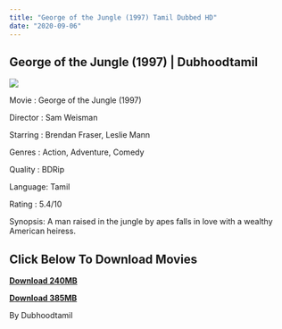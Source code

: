 ```yaml
---
title: "George of the Jungle (1997) Tamil Dubbed HD"
date: "2020-09-06"
---
```


## **George of the Jungle (1997) | Dubhoodtamil**

[![](https://1.bp.blogspot.com/-t4VvUMs7_EQ/X1Sby5Wz77I/AAAAAAAACTY/zfsG4Qv5LZYdtxJKUyuvKtNIAdDxnUq4ACNcBGAsYHQ/w350-h500/george-of-the-jungle-526bb46c67bea.jpg)](https://1.bp.blogspot.com/-t4VvUMs7_EQ/X1Sby5Wz77I/AAAAAAAACTY/zfsG4Qv5LZYdtxJKUyuvKtNIAdDxnUq4ACNcBGAsYHQ/s1426/george-of-the-jungle-526bb46c67bea.jpg)

Movie : George of the Jungle (1997)

Director : Sam Weisman

Starring : Brendan Fraser, Leslie Mann

Genres : Action, Adventure, Comedy

Quality : BDRip

Language: Tamil

Rating : 5.4/10 

Synopsis: A man raised in the jungle by apes falls in love with a wealthy American heiress.

## **Click Below To Download Movies**

**[Download 240MB](https://oncehelp.com/g-o-j-1)**

**[Download 385MB](https://oncehelp.com/g-o-j-2)**

By Dubhoodtamil
